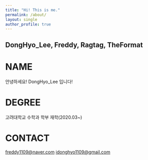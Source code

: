 ```yaml
---
title: "Hi! This is me."
permalink: /about/
layout: single
author_profile: true
---
```


## DongHyo_Lee, Freddy, Ragtag, TheFormat

# NAME
안녕하세요! DongHyo_Lee 입니다!

# DEGREE
고려대학교 수학과 학부 재학(2020.03~)

# CONTACT
freddy1109@naver.com
idonghyo1109@gmail.com

